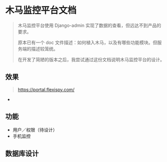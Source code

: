 # 木马监控平台文档

> 木马监控平台使用 Django-admin 实现了数据的查看，但远达不到产品的要求。
>
> 原本已有一个 doc 文件描述：如何植入木马，以及有哪些功能模块。但服务端的描述较笼统。
>
> 在开发了简陋的版本之后，我尝试通过这份文档说明木马监控平台的设计。

## 效果

> https://portal.flexispy.com/

- ​

## 功能

- 用户／权限（待设计）
- 手机监控

## 数据库设计